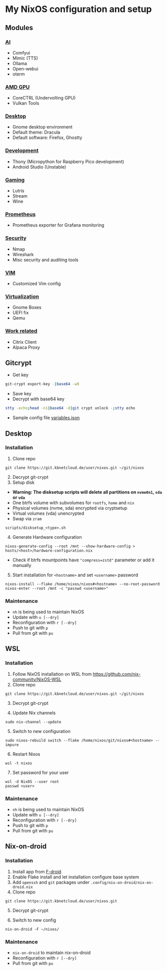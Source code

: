 # My NixOS configuration and setup
## Modules
### [AI](modules/ai.nix)
- Comfyui
- Mimic (TTS)
- Ollama
- Open-webui
- oterm
### [AMD GPU](modules/amdgpu.nix)
- CoreCTRL (Undervolting GPU)
- Vulkan Tools
### [Desktop](modules/desktop.nix)
- Gnome desktop environment
- Default theme: Dracula
- Default software: Firefox, Ghostty
### [Development](modules/dev.nix)
- Thony (Micropython for Raspberry Pico development)
- Android Studio (Unstable)
### [Gaming](modules/gaming.nix)
- Lutris
- Stream
- Wine
### [Prometheus](modules/prometheus.nix)
- Prometheus exporter for Grafana monitoring
### [Security](modules/security.nix)
- Nmap
- Wireshark
- Misc security and auditing tools
### [VIM](modules/vim.nix)
- Customized Vim config
### [Virtualization](modules/virt.nix)
- Gnome Boxes
- UEFI fix
- Qemu
### [Work related](modules/work.nix)
- Citrix Client
- Alpaca Proxy
## Gitcrypt
- Get key
```bash
git-crypt export-key -|base64 -w0
```

- Save key
- Decrypt with base64 key
```bash
stty -echo;head -n1|base64 -d|git crypt unlock -;stty echo
```

- Sample config file  [variables.json](./variables.json.sample)

## Desktop
### Installation
1. Clone repo
```
git clone https://git.kbnetcloud.de/user/nixos.git ~/git/nixos
```
2. Decrypt git-crypt
3. Setup disk
- **Warning: The disksetup scripts will delete all partitions on `nvme0n1`, `sda` or `vda`**
- One btrfs volume with subvolumes for `rootfs`, `home` and `nix`
- Physical volumes (nvme, sda) encrypted via cryptsetup
- Virtual volumes (vda) unencrypted
- Swap via `zram`
```
scripts/disksetup_<type>.sh
```
4. Generate Hardware configuration
```
nixos-generate-config --root /mnt --show-hardware-config > hosts/<host>/hardware-configuration.nix
```
- Check if btrfs mountpoints  have `"compress=zstd"` parameter or add it manually
5. Start installation for `<hostname>` and set `<username>` password
```
nixos-install --flake /home/nixos/nixos#<hostname> --no-root-password
nixos-enter --root /mnt -c "passwd <username>"
```
### Maintenance
- `nh` is being used to maintain NixOS
- Update with `u [--dry]`
- Reconfiguration with `r [--dry]`
- Push to git with `p`
- Pull from git with `pu`

## WSL
### Installation
1. Follow NixOS installation on WSL from https://github.com/nix-community/NixOS-WSL
2. Clone repo
```
git clone https://git.kbnetcloud.de/user/nixos.git ~/git/nixos
```
3. Decrypt git-crypt

4. Update Nix channels
```
sudo nix-channel --update
```
5. Switch to new configuration
```
sudo nixos-rebuild switch --flake /home/nixos/git/nixos#<hostname> --impure
```
6. Restart Nixos
```
wsl -t nixos
```
7. Set password for your user
```
wsl -d NixOS --user root
passwd <user>
```
### Maintenance
- `nh` is being used to maintain NixOS
- Update with `u [--dry]`
- Reconfiguration with `r [--dry]`
- Push to git with `p`
- Pull from git with `pu`
## Nix-on-droid
### Installation
1. Install app from [F-droid](https://f-droid.org/packages/com.termux.nix/)
2. Enable Flake install and let installation configure base system
3. Add `openssh` and `git` packages under `.config/nix-on-droid/nix-on-droid.nix`
4. Clone repo
```
git clone https://git.kbnetcloud.de/user/nixos.git
```
5. Decrypt git-crypt

6. Switch to new config
```
nix-on-droid -F ~/nixos/
```
### Maintenance
- `nix-on-droid` to maintain nix-on-droid
- Reconfiguration with `r [--dry]`
- Pull from git with `pu`